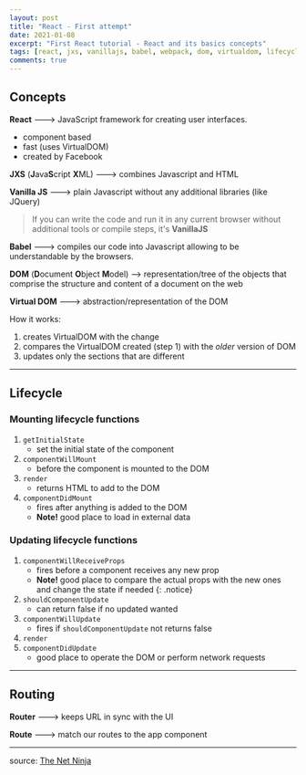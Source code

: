 ```yaml
---
layout: post
title: "React - First attempt"
date: 2021-01-08
excerpt: "First React tutorial - React and its basics concepts"
tags: [react, jxs, vanillajs, babel, webpack, dom, virtualdom, lifecycle]
comments: true
---
```


## Concepts

**React** ---> JavaScript framework for creating user interfaces.

* component based
* fast (uses VirtualDOM)
* created by Facebook


**JXS** (**J**ava**S**cript **X**ML) ---> combines Javascript and HTML

**Vanilla JS** ---> plain Javascript without any additional libraries (like JQuery)

> If you can write the code and run it in any current browser without additional tools or compile steps, it's **VanillaJS**

**Babel** ---> compiles our code into Javascript allowing to be understandable by the browsers.

**DOM** (**D**ocument **O**bject **M**odel) --> representation/tree of the objects that comprise the structure and content of a document on the web

**Virtual DOM** ---> abstraction/representation of the DOM

How it works:
1. creates VirtualDOM with the change
2. compares the VirtualDOM created (step 1) with the *older* version of DOM
3. updates only the sections that are different

***

## Lifecycle

### Mounting lifecycle functions

1. `getInitialState`
    * set the initial state of the component
2. `componentWillMount`
    * before the component is mounted to the DOM
3. `render`
    * returns HTML to add to the DOM
4. `componentDidMount`
    * fires after anything is added to the DOM
    * **Note!** good place to load in external data

### Updating lifecycle functions

1. `componentWillReceiveProps`
    * fires before a component receives any new prop
    *  **Note!** good place to compare the actual props with the new ones and change the state if needed {: .notice}
2. `shouldComponentUpdate`
    * can return false if no updated wanted
3. `componentWillUpdate`
    * fires if `shouldComponentUpdate` not returns false
4. `render`
5. `componentDidUpdate`
   * good place to operate the DOM or perform network requests
    
***

## Routing

**Router** ---> keeps URL in sync with the UI

**Route** ---> match our routes to the app component

***

source: [The Net Ninja](https://www.youtube.com/watch?v=yZ0f1Apb5CU&list=PL4cUxeGkcC9i0_2FF-WhtRIfIJ1lXlTZR&ab_channel=TheNetNinja)
